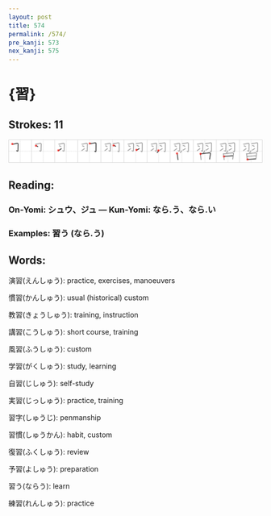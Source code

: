 ```yaml
---
layout: post
title: 574
permalink: /574/
pre_kanji: 573
nex_kanji: 575
---
```


# {習}

## Strokes: 11

<div class="stroke"><img src="../images/E7BF92.png" /></div>

## Reading:

### On-Yomi: シュウ、ジュ &mdash; Kun-Yomi: なら.う、なら.い

### Examples: 習う (なら.う)

## Words:

演習(えんしゅう): practice, exercises, manoeuvers

慣習(かんしゅう): usual (historical) custom

教習(きょうしゅう): training, instruction

講習(こうしゅう): short course, training

風習(ふうしゅう): custom

学習(がくしゅう): study, learning

自習(じしゅう): self-study

実習(じっしゅう): practice, training

習字(しゅうじ): penmanship

習慣(しゅうかん): habit, custom

復習(ふくしゅう): review

予習(よしゅう): preparation

習う(ならう): learn

練習(れんしゅう): practice
